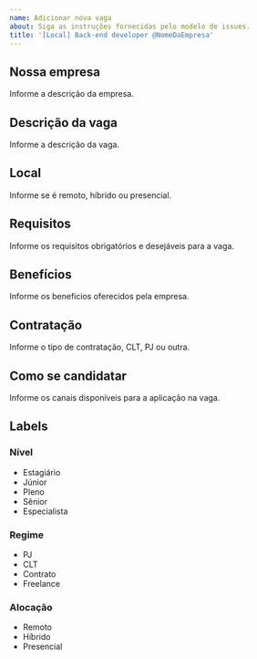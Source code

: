 ```yaml
---
name: Adicionar nova vaga
about: Siga as instruções fornecidas pelo modelo de issues.
title: '[Local] Back-end developer @NomeDaEmpresa'
---
```


<!-- Por favor, poste apenas vagas para backend. -->

## Nossa empresa

Informe a descrição da empresa.

## Descrição da vaga

Informe a descrição da vaga.

## Local

Informe se é remoto, híbrido ou presencial.

## Requisitos

Informe os requisitos obrigatórios e desejáveis para a vaga.

## Benefícios

Informe os benefícios oferecidos pela empresa.

## Contratação

Informe o tipo de contratação, CLT, PJ ou outra.

## Como se candidatar

Informe os canais disponíveis para a aplicação na vaga.

## Labels

<!-- Retire os labels que não fazem sentido à vaga. -->

### Nível

- Estagiário
- Júnior
- Pleno
- Sênior
- Especialista

### Regime

- PJ
- CLT
- Contrato
- Freelance

### Alocação

- Remoto
- Híbrido
- Presencial

